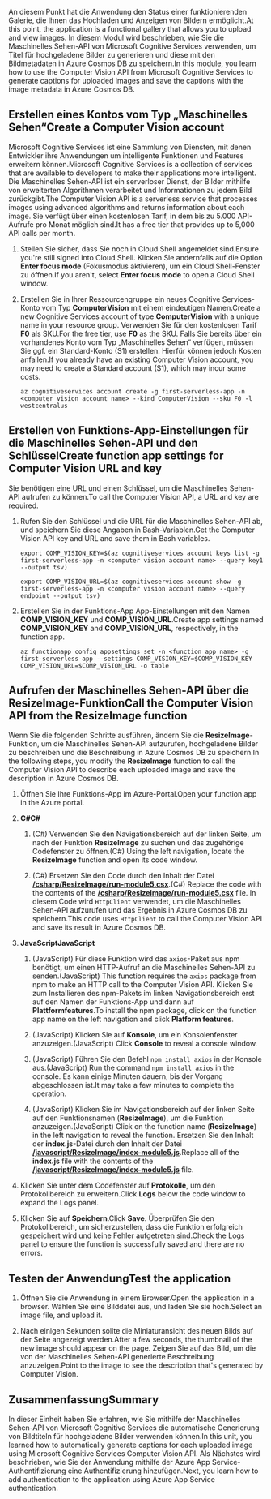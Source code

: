 <span data-ttu-id="14a36-101">An diesem Punkt hat die Anwendung den Status einer funktionierenden Galerie, die Ihnen das Hochladen und Anzeigen von Bildern ermöglicht.</span><span class="sxs-lookup"><span data-stu-id="14a36-101">At this point, the application is a functional gallery that allows you to upload and view images.</span></span> <span data-ttu-id="14a36-102">In diesem Modul wird beschrieben, wie Sie die Maschinelles Sehen-API von Microsoft Cognitive Services verwenden, um Titel für hochgeladene Bilder zu generieren und diese mit den Bildmetadaten in Azure Cosmos DB zu speichern.</span><span class="sxs-lookup"><span data-stu-id="14a36-102">In this module, you learn how to use the Computer Vision API from Microsoft Cognitive Services to generate captions for uploaded images and save the captions with the image metadata in Azure Cosmos DB.</span></span>

## <a name="create-a-computer-vision-account"></a><span data-ttu-id="14a36-103">Erstellen eines Kontos vom Typ „Maschinelles Sehen“</span><span class="sxs-lookup"><span data-stu-id="14a36-103">Create a Computer Vision account</span></span>

<span data-ttu-id="14a36-104">Microsoft Cognitive Services ist eine Sammlung von Diensten, mit denen Entwickler ihre Anwendungen um intelligente Funktionen und Features erweitern können.</span><span class="sxs-lookup"><span data-stu-id="14a36-104">Microsoft Cognitive Services is a collection of services that are available to developers to make their applications more intelligent.</span></span> <span data-ttu-id="14a36-105">Die Maschinelles Sehen-API ist ein serverloser Dienst, der Bilder mithilfe von erweiterten Algorithmen verarbeitet und Informationen zu jedem Bild zurückgibt.</span><span class="sxs-lookup"><span data-stu-id="14a36-105">The Computer Vision API is a serverless service that processes images using advanced algorithms and returns information about each image.</span></span> <span data-ttu-id="14a36-106">Sie verfügt über einen kostenlosen Tarif, in dem bis zu 5.000 API-Aufrufe pro Monat möglich sind.</span><span class="sxs-lookup"><span data-stu-id="14a36-106">It has a free tier that provides up to 5,000 API calls per month.</span></span>

1. <span data-ttu-id="14a36-107">Stellen Sie sicher, dass Sie noch in Cloud Shell angemeldet sind.</span><span class="sxs-lookup"><span data-stu-id="14a36-107">Ensure you're still signed into Cloud Shell.</span></span> <span data-ttu-id="14a36-108">Klicken Sie andernfalls auf die Option **Enter focus mode** (Fokusmodus aktivieren), um ein Cloud Shell-Fenster zu öffnen.</span><span class="sxs-lookup"><span data-stu-id="14a36-108">If you aren't, select **Enter focus mode** to open a Cloud Shell window.</span></span> 

1. <span data-ttu-id="14a36-109">Erstellen Sie in Ihrer Ressourcengruppe ein neues Cognitive Services-Konto vom Typ **ComputerVision** mit einem eindeutigen Namen.</span><span class="sxs-lookup"><span data-stu-id="14a36-109">Create a new Cognitive Services account of type **ComputerVision** with a unique name in your resource group.</span></span> <span data-ttu-id="14a36-110">Verwenden Sie für den kostenlosen Tarif **F0** als SKU.</span><span class="sxs-lookup"><span data-stu-id="14a36-110">For the free tier, use **F0** as the SKU.</span></span> <span data-ttu-id="14a36-111">Falls Sie bereits über ein vorhandenes Konto vom Typ „Maschinelles Sehen“ verfügen, müssen Sie ggf. ein Standard-Konto (S1) erstellen. Hierfür können jedoch Kosten anfallen.</span><span class="sxs-lookup"><span data-stu-id="14a36-111">If you already have an existing Computer Vision account, you may need to create a Standard account (S1), which may incur some costs.</span></span>

    ```azurecli
    az cognitiveservices account create -g first-serverless-app -n <computer vision account name> --kind ComputerVision --sku F0 -l westcentralus
    ```


## <a name="create-function-app-settings-for-computer-vision-url-and-key"></a><span data-ttu-id="14a36-112">Erstellen von Funktions-App-Einstellungen für die Maschinelles Sehen-API und den Schlüssel</span><span class="sxs-lookup"><span data-stu-id="14a36-112">Create function app settings for Computer Vision URL and key</span></span>

<span data-ttu-id="14a36-113">Sie benötigen eine URL und einen Schlüssel, um die Maschinelles Sehen-API aufrufen zu können.</span><span class="sxs-lookup"><span data-stu-id="14a36-113">To call the Computer Vision API, a URL and key are required.</span></span>

1. <span data-ttu-id="14a36-114">Rufen Sie den Schlüssel und die URL für die Maschinelles Sehen-API ab, und speichern Sie diese Angaben in Bash-Variablen.</span><span class="sxs-lookup"><span data-stu-id="14a36-114">Get the Computer Vision API key and URL and save them in Bash variables.</span></span>

    ```azurecli
    export COMP_VISION_KEY=$(az cognitiveservices account keys list -g first-serverless-app -n <computer vision account name> --query key1 --output tsv)
    ```
    ```azurecli
    export COMP_VISION_URL=$(az cognitiveservices account show -g first-serverless-app -n <computer vision account name> --query endpoint --output tsv)
    ```

1. <span data-ttu-id="14a36-115">Erstellen Sie in der Funktions-App App-Einstellungen mit den Namen **COMP_VISION_KEY** und **COMP_VISION_URL**.</span><span class="sxs-lookup"><span data-stu-id="14a36-115">Create app settings named **COMP_VISION_KEY** and **COMP_VISION_URL**, respectively, in the function app.</span></span>

    ```azurecli
    az functionapp config appsettings set -n <function app name> -g first-serverless-app --settings COMP_VISION_KEY=$COMP_VISION_KEY COMP_VISION_URL=$COMP_VISION_URL -o table
    ```


## <a name="call-the-computer-vision-api-from-the-resizeimage-function"></a><span data-ttu-id="14a36-116">Aufrufen der Maschinelles Sehen-API über die ResizeImage-Funktion</span><span class="sxs-lookup"><span data-stu-id="14a36-116">Call the Computer Vision API from the ResizeImage function</span></span>

<span data-ttu-id="14a36-117">Wenn Sie die folgenden Schritte ausführen, ändern Sie die **ResizeImage**-Funktion, um die Maschinelles Sehen-API aufzurufen, hochgeladene Bilder zu beschreiben und die Beschreibung in Azure Cosmos DB zu speichern.</span><span class="sxs-lookup"><span data-stu-id="14a36-117">In the following steps, you modify the **ResizeImage** function to call the Computer Vision API to describe each uploaded image and save the description in Azure Cosmos DB.</span></span>

1. <span data-ttu-id="14a36-118">Öffnen Sie Ihre Funktions-App im Azure-Portal.</span><span class="sxs-lookup"><span data-stu-id="14a36-118">Open your function app in the Azure portal.</span></span>

1. <span data-ttu-id="14a36-119">**C#**</span><span class="sxs-lookup"><span data-stu-id="14a36-119">**C#**</span></span>

    1. <span data-ttu-id="14a36-120">(C#) Verwenden Sie den Navigationsbereich auf der linken Seite, um nach der Funktion **ResizeImage** zu suchen und das zugehörige Codefenster zu öffnen.</span><span class="sxs-lookup"><span data-stu-id="14a36-120">(C#) Using the left navigation, locate the **ResizeImage** function and open its code window.</span></span>

    1. <span data-ttu-id="14a36-121">(C#) Ersetzen Sie den Code durch den Inhalt der Datei [**/csharp/ResizeImage/run-module5.csx**](https://raw.githubusercontent.com/Azure-Samples/functions-first-serverless-web-application/master/csharp/ResizeImage/run-module5.csx).</span><span class="sxs-lookup"><span data-stu-id="14a36-121">(C#) Replace the code with the contents of the [**/csharp/ResizeImage/run-module5.csx**](https://raw.githubusercontent.com/Azure-Samples/functions-first-serverless-web-application/master/csharp/ResizeImage/run-module5.csx) file.</span></span> <span data-ttu-id="14a36-122">In diesem Code wird `HttpClient` verwendet, um die Maschinelles Sehen-API aufzurufen und das Ergebnis in Azure Cosmos DB zu speichern.</span><span class="sxs-lookup"><span data-stu-id="14a36-122">This code uses `HttpClient` to call the Computer Vision API and save its result in Azure Cosmos DB.</span></span>

1. <span data-ttu-id="14a36-123">**JavaScript**</span><span class="sxs-lookup"><span data-stu-id="14a36-123">**JavaScript**</span></span>

    1. <span data-ttu-id="14a36-124">(JavaScript) Für diese Funktion wird das `axios`-Paket aus npm benötigt, um einen HTTP-Aufruf an die Maschinelles Sehen-API zu senden.</span><span class="sxs-lookup"><span data-stu-id="14a36-124">(JavaScript) This function requires the `axios` package from npm to make an HTTP call to the Computer Vision API.</span></span> <span data-ttu-id="14a36-125">Klicken Sie zum Installieren des npm-Pakets im linken Navigationsbereich erst auf den Namen der Funktions-App und dann auf **Plattformfeatures**.</span><span class="sxs-lookup"><span data-stu-id="14a36-125">To install the npm package, click on the function app name on the left navigation and click **Platform features**.</span></span>

    1. <span data-ttu-id="14a36-126">(JavaScript) Klicken Sie auf **Konsole**, um ein Konsolenfenster anzuzeigen.</span><span class="sxs-lookup"><span data-stu-id="14a36-126">(JavaScript) Click **Console** to reveal a console window.</span></span>

    1. <span data-ttu-id="14a36-127">(JavaScript) Führen Sie den Befehl `npm install axios` in der Konsole aus.</span><span class="sxs-lookup"><span data-stu-id="14a36-127">(JavaScript) Run the command `npm install axios` in the console.</span></span> <span data-ttu-id="14a36-128">Es kann einige Minuten dauern, bis der Vorgang abgeschlossen ist.</span><span class="sxs-lookup"><span data-stu-id="14a36-128">It may take a few minutes to complete the operation.</span></span>

    1. <span data-ttu-id="14a36-129">(JavaScript) Klicken Sie im Navigationsbereich auf der linken Seite auf den Funktionsnamen (**ResizeImage**), um die Funktion anzuzeigen.</span><span class="sxs-lookup"><span data-stu-id="14a36-129">(JavaScript) Click on the function name (**ResizeImage**) in the left navigation to reveal the function.</span></span> <span data-ttu-id="14a36-130">Ersetzen Sie den Inhalt der **index.js**-Datei durch den Inhalt der Datei [**/javascript/ResizeImage/index-module5.js**](https://raw.githubusercontent.com/Azure-Samples/functions-first-serverless-web-application/master/javascript/ResizeImage/index-module5.js).</span><span class="sxs-lookup"><span data-stu-id="14a36-130">Replace all of the **index.js** file with the contents of the [**/javascript/ResizeImage/index-module5.js**](https://raw.githubusercontent.com/Azure-Samples/functions-first-serverless-web-application/master/javascript/ResizeImage/index-module5.js) file.</span></span>

1. <span data-ttu-id="14a36-131">Klicken Sie unter dem Codefenster auf **Protokolle**, um den Protokollbereich zu erweitern.</span><span class="sxs-lookup"><span data-stu-id="14a36-131">Click **Logs** below the code window to expand the Logs panel.</span></span>

1. <span data-ttu-id="14a36-132">Klicken Sie auf **Speichern**.</span><span class="sxs-lookup"><span data-stu-id="14a36-132">Click **Save**.</span></span> <span data-ttu-id="14a36-133">Überprüfen Sie den Protokollbereich, um sicherzustellen, dass die Funktion erfolgreich gespeichert wird und keine Fehler aufgetreten sind.</span><span class="sxs-lookup"><span data-stu-id="14a36-133">Check the Logs panel to ensure the function is successfully saved and there are no errors.</span></span>


## <a name="test-the-application"></a><span data-ttu-id="14a36-134">Testen der Anwendung</span><span class="sxs-lookup"><span data-stu-id="14a36-134">Test the application</span></span>

1. <span data-ttu-id="14a36-135">Öffnen Sie die Anwendung in einem Browser.</span><span class="sxs-lookup"><span data-stu-id="14a36-135">Open the application in a browser.</span></span> <span data-ttu-id="14a36-136">Wählen Sie eine Bilddatei aus, und laden Sie sie hoch.</span><span class="sxs-lookup"><span data-stu-id="14a36-136">Select an image file, and upload it.</span></span>

1. <span data-ttu-id="14a36-137">Nach einigen Sekunden sollte die Miniaturansicht des neuen Bilds auf der Seite angezeigt werden.</span><span class="sxs-lookup"><span data-stu-id="14a36-137">After a few seconds, the thumbnail of the new image should appear on the page.</span></span> <span data-ttu-id="14a36-138">Zeigen Sie auf das Bild, um die von der Maschinelles Sehen-API generierte Beschreibung anzuzeigen.</span><span class="sxs-lookup"><span data-stu-id="14a36-138">Point to the image to see the description that's generated by Computer Vision.</span></span>


## <a name="summary"></a><span data-ttu-id="14a36-139">Zusammenfassung</span><span class="sxs-lookup"><span data-stu-id="14a36-139">Summary</span></span>

<span data-ttu-id="14a36-140">In dieser Einheit haben Sie erfahren, wie Sie mithilfe der Maschinelles Sehen-API von Microsoft Cognitive Services die automatische Generierung von Bildtiteln für hochgeladene Bilder verwenden können.</span><span class="sxs-lookup"><span data-stu-id="14a36-140">In this unit, you learned how to automatically generate captions for each uploaded image using Microsoft Cognitive Services Computer Vision API.</span></span> <span data-ttu-id="14a36-141">Als Nächstes wird beschrieben, wie Sie der Anwendung mithilfe der Azure App Service-Authentifizierung eine Authentifizierung hinzufügen.</span><span class="sxs-lookup"><span data-stu-id="14a36-141">Next, you learn how to add authentication to the application using Azure App Service authentication.</span></span>